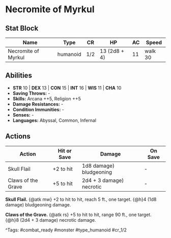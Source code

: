 # Necromite of Myrkul

## Stat Block

| Name | Type | CR | HP | AC | Speed |
|------|------|----|----|----|-------|
| Necromite of Myrkul | humanoid | 1/2 | 13 (2d8 + 4) | 11 | walk 30 |

## Abilities

- **STR** 10 | **DEX** 13 | **CON** 15 | **INT** 16 | **WIS** 11 | **CHA** 10
- **Saving Throws:** -  
- **Skills:** Arcana ++5, Religion ++5  
- **Damage Resistances:** -  
- **Condition Immunities:** -  
- **Senses:** -  
- **Languages:** Abyssal, Common, Infernal


## Actions

| Action | Hit or Save | Damage | On Save |
|--------|--------------|--------|----------|
| Skull Flail | +2 to hit | 1d8 damage) bludgeoning | - |
| Claws of the Grave | +5 to hit | 2d4 + 3 damage) necrotic | - |

**Skull Flail.** {@atk mw} +2 to hit to hit, reach 5 ft., one target. {@h}4 (1d8 damage) bludgeoning damage.

**Claws of the Grave.** {@atk rs} +5 to hit to hit, range 90 ft., one target. {@h}8 (2d4 + 3 damage) necrotic damage.


^Tags: #combat_ready #monster #type_humanoid #cr_1/2